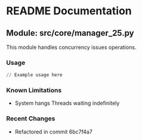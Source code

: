 # README Documentation

## Module: src/core/manager_25.py

This module handles concurrency issues operations.

### Usage

```python
// Example usage here
```

### Known Limitations

- System hangs Threads waiting indefinitely

### Recent Changes

- Refactored in commit 6bc7f4a7
